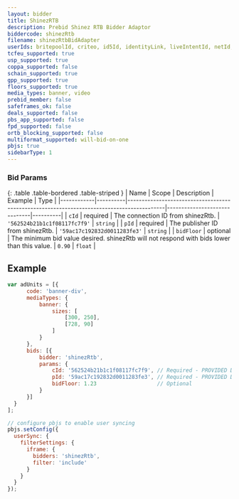 ```yaml
---
layout: bidder
title: ShinezRTB
description: Prebid Shinez RTB Bidder Adaptor
biddercode: shinezRtb
filename: shinezRtbBidAdapter
userIds: britepoolId, criteo, id5Id, identityLink, liveIntentId, netId, parrableId, pubCommonId, unifiedId
tcfeu_supported: true
usp_supported: true
coppa_supported: false
schain_supported: true
gpp_supported: true
floors_supported: true
media_types: banner, video
prebid_member: false
safeframes_ok: false
deals_supported: false
pbs_app_supported: false
fpd_supported: false
ortb_blocking_supported: false
multiformat_supported: will-bid-on-one
pbjs: true
sidebarType: 1
---
```


### Bid Params

{: .table .table-bordered .table-striped }
| Name       | Scope    | Description                                                                               | Example                      | Type     |
|------------|----------|-------------------------------------------------------------------------------------------|------------------------------|----------|
| `cId`      | required | The connection ID from shinezRtb.                                                          | `'562524b21b1c1f08117fc7f9'` | `string` |
| `pId`      | required | The publisher ID from shinezRtb.                                                           | `'59ac17c192832d0011283fe3'` | `string` |
| `bidFloor` | optional | The minimum bid value desired. shinezRtb will not respond with bids lower than this value. | `0.90`                       | `float`  |

## Example

  ```javascript
var adUnits = [{
        code: 'banner-div',
        mediaTypes: {
            banner: {
                sizes: [
                    [300, 250],
                    [728, 90]
                ]
            }
        },
        bids: [{
            bidder: 'shinezRtb',
            params: {
                cId: '562524b21b1c1f08117fc7f9', // Required - PROVIDED DURING SETUP...
                pId: '59ac17c192832d0011283fe3', // Required - PROVIDED DURING SETUP...
                bidFloor: 1.23                   // Optional
            }
        }]
    }
];

// configure pbjs to enable user syncing
pbjs.setConfig({
    userSync: {
      filterSettings: {
        iframe: {
          bidders: 'shinezRtb',
          filter: 'include'
        }
      }
    }
});
```
